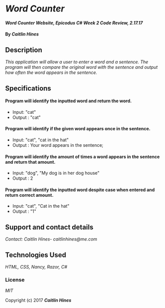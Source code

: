 # _Word Counter_

#### _Word Counter Website, Epicodus C# Week 2 Code Review, 2.17.17_

#### By _**Caitlin Hines**_

## Description

_This application will allow a user to enter a word and a sentence. The program will then compare the original word with the sentence and output how often the word appears in the sentence._

## Specifications

#### Program will identify the inputted word and return the word.
* Input: "cat"
* Output : "cat"

#### Program will identify if the given word appears once in the sentence.
* Input: "cat", "cat in the hat"
* Output : Your word appears in the sentence;

#### Program will identify the amount of times a word appears in the sentence and return that amount.
* Input: "dog", "My dog is in her dog house"
* Output : 2

#### Program will identify the inputted word despite case when entered and return correct amount.
* Input: "cat", "Cat in the hat"
* Output : "1"

## Support and contact details

_Contact: Caitlin Hines- caitlinhines@me.com_

## Technologies Used

_HTML, CSS, Nancy, Razor, C#_

### License

*MIT*

Copyright (c) 2017 **_Caitlin Hines_**
